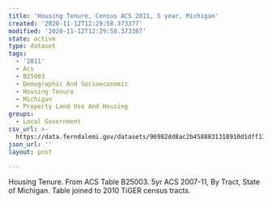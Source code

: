 ```yaml
---
title: 'Housing Tenure, Census ACS 2011, 5 year, Michigan'
created: '2020-11-12T12:29:58.373377'
modified: '2020-11-12T12:29:58.373387'
state: active
type: dataset
tags:
  - '2011'
  - Acs
  - B25003
  - Demographic And Socioeconomic
  - Housing Tenure
  - Michigan
  - Property Land Use And Housing
groups:
  - Local Government
csv_url: >-
  https://data.ferndalemi.gov/datasets/96982dd8ac2b4588831318910d1dff11_0.csv?outSR=%7B%22latestWkid%22%3A2898%2C%22wkid%22%3A2898%7D
json_url: ''
layout: post

---
```

Housing Tenure. From ACS Table B25003. 5yr ACS 2007-11, By Tract, State of Michigan. Table joined to 2010 TiGER census tracts.
